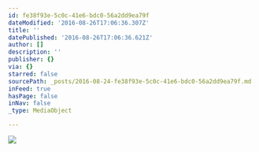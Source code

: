 ```yaml
---
id: fe38f93e-5c0c-41e6-bdc0-56a2dd9ea79f
dateModified: '2016-08-26T17:06:36.307Z'
title: ''
datePublished: '2016-08-26T17:06:36.621Z'
author: []
description: ''
publisher: {}
via: {}
starred: false
sourcePath: _posts/2016-08-24-fe38f93e-5c0c-41e6-bdc0-56a2dd9ea79f.md
inFeed: true
hasPage: false
inNav: false
_type: MediaObject

---
```

![](https://the-grid-user-content.s3-us-west-2.amazonaws.com/10d4d2f6-ba66-45ff-a31a-ad5afb8d5403.jpg)